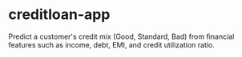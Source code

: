 # creditloan-app
Predict a customer's credit mix (Good, Standard, Bad) from financial features such as income, debt, EMI, and credit utilization ratio.
